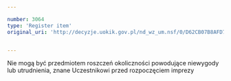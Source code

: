 ```yaml
---

number: 3064
type: 'Register item'
original_uri: 'http://decyzje.uokik.gov.pl/nd_wz_um.nsf/0/D62CB07B8AFD7D52C12579E300356446?OpenDocument'


---
```


Nie mogą być przedmiotem roszczeń okoliczności powodujące niewygody lub utrudnienia, znane Uczestnikowi przed rozpoczęciem imprezy
